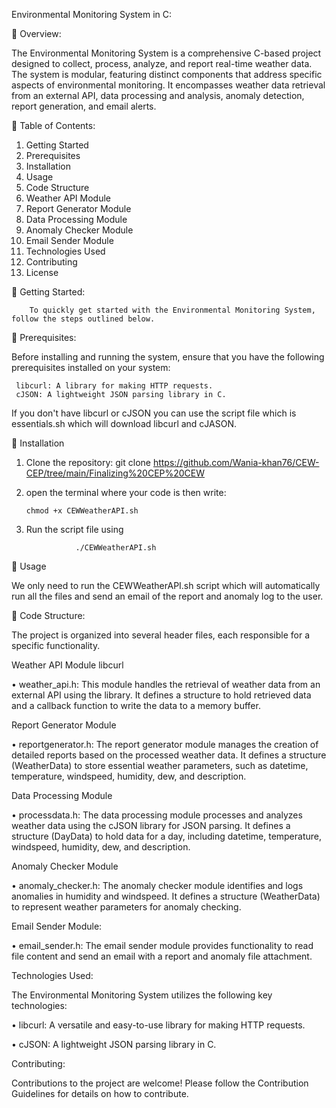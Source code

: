 Environmental Monitoring System in C:

	Overview:

The Environmental Monitoring System is a comprehensive C-based project designed to collect, process, analyze, and report real-time weather data. The system is modular, featuring distinct components that address specific aspects of environmental monitoring. It encompasses weather data retrieval from an external API, data processing and analysis, anomaly detection, report generation, and email alerts.

	Table of Contents:

1.	Getting Started
2.	Prerequisites
3.	Installation
4.	Usage
5.	Code Structure
6.	Weather API Module
7.	Report Generator Module
8.	Data Processing Module
9.	Anomaly Checker Module
10.	Email Sender Module
11.	Technologies Used
12.	Contributing
13.	License


	Getting Started:

        To quickly get started with the Environmental Monitoring System, follow the steps outlined below.

	Prerequisites:

Before installing and running the system, ensure that you have the following prerequisites installed on your system:

     libcurl: A library for making HTTP requests.
     cJSON: A lightweight JSON parsing library in C.

     
 If you don't have libcurl or cJSON you can use the script file which is essentials.sh which will download libcurl and cJASON.


	Installation
1.	Clone the repository:
                 git clone https://github.com/Wania-khan76/CEW-CEP/tree/main/Finalizing%20CEP%20CEW

2.	open the terminal where your code is 
	then write:

  	    chmod +x CEWWeatherAPI.sh

3. Run the script file using

                  ./CEWWeatherAPI.sh

   	 
  	
 Usage

We only need to run the CEWWeatherAPI.sh script which will automatically run all the files and send an email of the report and anomaly log to the user.


	Code Structure:


The project is organized into several header files, each responsible for a specific functionality.


Weather API Module libcurl

•	weather_api.h: 
This module handles the retrieval of weather data from an external API using the library. It defines a structure to hold retrieved data and a callback function to write the data to a memory buffer.

Report Generator Module

•	reportgenerator.h: The report generator module manages the creation of detailed reports based on the processed weather data. It defines a structure (WeatherData) to store essential weather parameters, such as datetime, temperature, windspeed, humidity, dew, and description.

Data Processing Module

•	processdata.h: The data processing module processes and analyzes weather data using the cJSON library for JSON parsing. It defines a structure (DayData) to hold data for a day, including datetime, temperature, windspeed, humidity, dew, and description.

Anomaly Checker Module

•	anomaly_checker.h: The anomaly checker module identifies and logs anomalies in humidity and windspeed. It defines a structure (WeatherData) to represent weather parameters for anomaly checking.

Email Sender Module:

•	email_sender.h: The email sender module provides functionality to read file content and send an email with a report and anomaly file attachment.


Technologies Used:

The Environmental Monitoring System utilizes the following key technologies:


•	libcurl: A versatile and easy-to-use library for making HTTP requests.

•	cJSON: A lightweight JSON parsing library in C.

Contributing:

Contributions to the project are welcome! Please follow the Contribution Guidelines for details on how to contribute.


